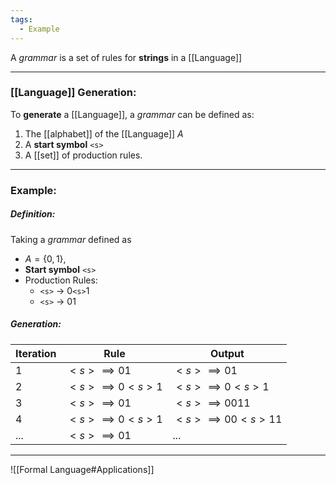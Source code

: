 ```yaml
---
tags:
  - Example
---
```

A _grammar_ is a set of rules for **strings** in a [[Language]]

---
### [[Language]] Generation:
To **generate** a [[Language]], a _grammar_ can be defined as:
1. The [[alphabet]] of the [[Language]] $A$
2. A **start symbol** `<s>`
3. A [[set]] of production rules.

--- 
### Example:
##### Definition:
Taking a _grammar_ defined as 
- $A = \{0, 1\}$, 
- **Start symbol** `<s>`
- Production Rules:
	- `<s>` $\rightarrow$ 0`<s>`1
	- `<s>` $\rightarrow$ 01

##### Generation:

| Iteration | Rule                 | Output                 |
| --------- | -------------------- | ---------------------- |
| 1         | $<s> \implies 01$    | $<s> \implies 01$      |
| 2         | $<s> \implies 0<s>1$ | $<s> \implies 0<s>1$   |
| 3         | $<s> \implies 01$    | $<s> \implies 0011$    |
| 4         | $<s> \implies 0<s>1$ | $<s> \implies 00<s>11$ |
| ...       | $<s> \implies 01$    | ...                    |

---
![[Formal Language#Applications]]